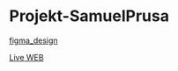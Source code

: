 # Projekt-SamuelPrusa

[figma_design](https://www.figma.com/file/L7zGZqm6HxrQPDZ7SmHulA/L3---4P-painjekt-(Pr%C5%AF%C5%A1a)?t=mls5zl8vzPdKrEkh-1)

[Live WEB](https://pslib-cz.github.io/2022l3web-pppp-SamuelPrusa/)